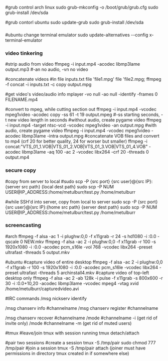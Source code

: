 #grub control arch linux
sudo grub-mkconfig -o /boot/grub/grub.cfg
sudo grub-install /dev/sda

#grub contorl ubuntu
sudo update-grub
sudo grub-install /dev/sda


###

#ubuntu change terminal emulator
sudo update-alternatives --config x-terminal-emulator


### video tinkering

#strip audio from video
ffmpeg -i input.mp4 -acodec libmp3lame output.mp3
    #-an no audio, -vn no video
    
#concatenate videos
    #in file inputs.txt
    file 'file1.mpg'
    file 'file2.mpg;
ffmpeg -f concat -i inputs.txt -c copy output.mpg
    

#get video's video/audio info
mplayer -vo null -ao null -identify -frames 0 FILENAME.mp4

#convert to mpeg, while cutting section out
ffmpeg -i input.mp4 -vcodec mpeg1video -acodec copy -ss 61 -t 19 output.mpeg
    #-ss starting seconds, -t new video length in seconds
#without audio, create pygame video
ffmpeg -i input.mp4 -target ntsc-vcd -vcodec mpeg1video -an output.mpg
#with audio, create pygame video
ffmpeg -i input.mp4 -vcodec mpeg1video -acodec libmp3lame -intra output.mpg
#concatenate VOB files and convert to mp4 (crf 20 for better quality, 24 for worser but smaller)
ffmpeg -i concat:"VTS_01_1.VOB|VTS_01_2.VOB|VTS_01_3.VOB|VTS_01_4.VOB" -acodec libmp3lame -aq 100 -ac 2 -vcodec libx264 -crf 20 -threads 0 output.mp4

    
    
### secure copy

#copy from server to local
#sudo scp -P {src port} {src user}@{src IP}:{server src path} {local dest path}
sudo scp -P NUM USER@IP_ADDRESS:/home/metulburr/test.py /home/metulburr

#while SSH'd into server, copy from local to server
sudo scp -P {src port} {src user}@{src IP}:{home src path} {server dest path}
sudo scp -P NUM USER@IP_ADDRESS:/home/metulburr/test.py /home/metulburr
    
    
### screencasting

#arch
ffmpeg -f alsa -ac 1 -i plughw:0,0 -f x11grab -r 24 -s hd1080 -i :0.0 -qscale 0 NEW.mkv
ffmpeg -f alsa -ac 2 -i plughw:0,0 -f x11grab -r 100 -s 1920x1080 -i :0.0 -acodec pcm_s16le -vol 768 -vcodec libx264 -preset ultrafast -threads 5 output.mkv

#ubuntu
#capture video of entire desktop
ffmpeg -f alsa -ac 2 -i plughw:0,0 -f x11grab -r 100 -s 1920x1080 -i :0.0 -acodec pcm_s16le -vcodec libx264 -preset ultrafast -threads 5 archinstall4.mkv
#capture video of top-left desktop only
ffmpeg -f alsa -ac 2 -ab 128k -i pulse -f x11grab -s 800x600 -r 30 -i :0.0+10,20 -acodec libmp3lame -vcodec mpeg4 -vtag xvid /home/metulburr/capturedvideo.avi


#IRC commands
/msg nickserv identify <password>

/msg chanserv info #channelname
/msg chanserv register #channelname

/msg chanserv recover #channelname
/mode #channelname -i (get rid of invite only)
/mode #channelname -m (get rid of muted users)


#tmux 
#leave/join tmux with session running
tmux detach/attach

#pair two sessions
#create a session
tmux -S /tmp/pair
sudo chmod 777 /tmp/pair
#join a session
tmux -S /tmp/pair attach   (joiner must have permissions in directory tmux created in if somewhere else)

